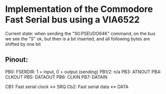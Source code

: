 
# Implementation of the Commodore Fast Serial bus using a VIA6522

Current state: when sending the "S0:PSEUDO64K" command, on the bus we see the "S" ok, but then is a bit inserted, and all following bytes are shifted by one bit

## Pinout:

PB0: FSERDIR: 1 = input, 0 = output (sending)
PB1/2: n/a
PB3: ATNOUT
PB4: CLKOUT
PB5: DATAOUT
PB6: CLKIN
PB7: DATAIN

CB1: Fast serial clock <-> SRQ
Cb2: Fast serial data <-> DATA

